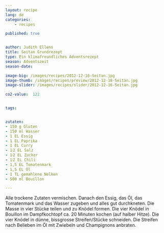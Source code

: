 ```yaml
---
layout: recipe
lang: de
categories:
    - recipes

published: true


author: Judith Ellens
title: Seitan Grundrezept
type: Ein klimafreundliches Adventsrezept
season: Adventszeit
season-date:

image-big: /images/recipes/2012-12-16-Seitan.jpg
image-thumb: /images/recipes/preview/2012-12-16-Seitan.jpg
image-slider: /images/recipes/slider/2012-12-16-Seitan.jpg

co2-value:  122


tags:


zutaten:
- 150 g Gluten 
- 150 ml Wasser 
- 1 EL Essig
- 1 EL Paprika
- 1 EL Curry
- 1⁄2 EL Salz
- 1⁄2 EL Zucker
- 1⁄2 EL Chili
- 1,5 EL Tomatenmark 
- 1,5 EL Öl
- 1 TL gemahlene Nelken 
- 500 ml Bouillon

---
```


Alle trockene Zutaten vermischen. Danach den Essig, das Öl, das Tomatenmark und das Wasser zugeben und alles gut durchkneten. Die Masse in vier Stücke teilen und zu Knödel formen. Die vier Knödel in Bouillon im Dampfkochtopf ca. 20 Minuten kochen (auf halber Hitze). Die vier Knödel in dünne, bissgrosse Streifen/Stücke schneiden. Die Streifen nach Belieben im Öl mit Zwiebeln und Champignons anbraten.